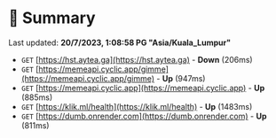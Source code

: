 # 📖 Summary
Last updated: **20/7/2023, 1:08:58 PG "Asia/Kuala_Lumpur"**

- `GET` [https://hst.aytea.ga](https://hst.aytea.ga) - **Down** (206ms)
- `GET` [https://memeapi.cyclic.app/gimme](https://memeapi.cyclic.app/gimme) - **Up** (947ms)
- `GET` [https://memeapi.cyclic.app](https://memeapi.cyclic.app) - **Up** (885ms)
- `GET` [https://klik.ml/health](https://klik.ml/health) - **Up** (1483ms)
- `GET` [https://dumb.onrender.com](https://dumb.onrender.com) - **Up** (811ms)
